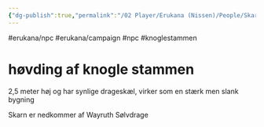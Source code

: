 ```yaml
---
{"dg-publish":true,"permalink":"/02 Player/Erukana (Nissen)/People/Skarn/"}
---
```



#erukana/npc #erukana/campaign #npc #knoglestammen

# høvding af knogle stammen 

2,5 meter høj og har synlige drageskæl, virker som en stærk men slank bygning 

Skarn er nedkommer af Wayruth Sølvdrage 

